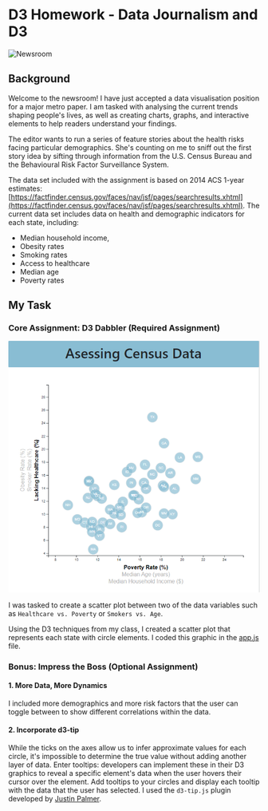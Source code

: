 # D3 Homework - Data Journalism and D3

![Newsroom](https://media.giphy.com/media/v2xIous7mnEYg/giphy.gif)

## Background

Welcome to the newsroom! I have just accepted a data visualisation position for a major metro paper. I am tasked with analysing the current trends shaping people's lives, as well as creating charts, graphs, and interactive elements to help readers understand your findings.

The editor wants to run a series of feature stories about the health risks facing particular demographics. She's counting on me to sniff out the first story idea by sifting through information from the U.S. Census Bureau and the Behavioural Risk Factor Surveillance System.

The data set included with the assignment is based on 2014 ACS 1-year estimates: [https://factfinder.census.gov/faces/nav/jsf/pages/searchresults.xhtml](https://factfinder.census.gov/faces/nav/jsf/pages/searchresults.xhtml). The current data set includes data on health and demographic indicators for each state, including:

* Median household income, 
* Obesity rates
* Smoking rates
* Access to healthcare
* Median age
* Poverty rates

## My Task

### Core Assignment: D3 Dabbler (Required Assignment)

![Images/scatter-plot.jpg](Images/scatter-plot.png)

I was tasked to create a scatter plot between two of the data variables such as `Healthcare vs. Poverty` or `Smokers vs. Age`.

Using the D3 techniques from my class, I created a scatter plot that represents each state with circle elements. I coded this graphic in the [app.js](assets/js/app.js) file.

### Bonus: Impress the Boss (Optional Assignment)

#### 1. More Data, More Dynamics

I included more demographics and more risk factors that the user can toggle between to show different correlations within the data.

#### 2. Incorporate d3-tip

While the ticks on the axes allow us to infer approximate values for each circle, it's impossible to determine the true value without adding another layer of data. Enter tooltips: developers can implement these in their D3 graphics to reveal a specific element's data when the user hovers their cursor over the element. Add tooltips to your circles and display each tooltip with the data that the user has selected. I used the `d3-tip.js` plugin developed by [Justin Palmer](https://github.com/Caged).
